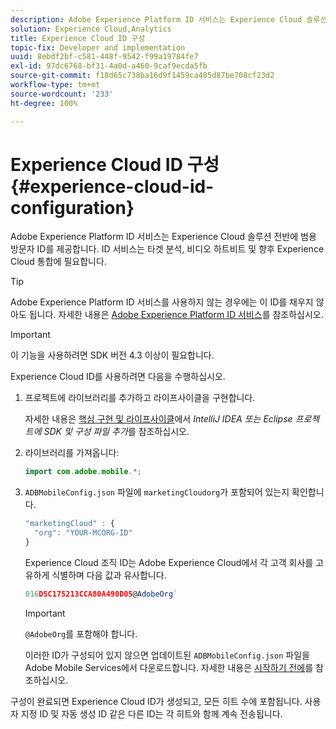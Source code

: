 ```yaml
---
description: Adobe Experience Platform ID 서비스는 Experience Cloud 솔루션 전반에 범용 방문자 ID를 제공합니다. ID 서비스는 타겟 분석, 비디오 하트비트 및 향후 Experience Cloud 통합에 필요합니다.
solution: Experience Cloud,Analytics
title: Experience Cloud ID 구성
topic-fix: Developer and implementation
uuid: 8ebdf2bf-c581-448f-9542-f99a19784fe7
exl-id: 97dc6768-bf31-4a0d-a460-9caf9ecda5fb
source-git-commit: f18d65c738ba16d9f1459ca485d87be708cf23d2
workflow-type: tm+mt
source-wordcount: '233'
ht-degree: 100%

---
```


# Experience Cloud ID 구성 {#experience-cloud-id-configuration}

Adobe Experience Platform ID 서비스는 Experience Cloud 솔루션 전반에 범용 방문자 ID를 제공합니다. ID 서비스는 타겟 분석, 비디오 하트비트 및 향후 Experience Cloud 통합에 필요합니다.

>[!TIP]
>
>Adobe Experience Platform ID 서비스를 사용하지 않는 경우에는 이 ID를 채우지 않아도 됩니다. 자세한 내용은 [Adobe Experience Platform ID 서비스](https://experienceleague.adobe.com/docs/id-service/using/home.html?lang=ko-KR)를 참조하십시오.

>[!IMPORTANT]
>
>이 기능을 사용하려면 SDK 버전 4.3 이상이 필요합니다.

Experience Cloud ID를 사용하려면 다음을 수행하십시오.

1. 프로젝트에 라이브러리를 추가하고 라이프사이클을 구현합니다.

   자세한 내용은 [핵심 구현 및 라이프사이클](/help/android/getting-started/dev-qs.md)에서 *IntelliJ IDEA 또는 Eclipse 프로젝트에 SDK 및 구성 파일 추가*&#x200B;를 참조하십시오.

1. 라이브러리를 가져옵니다:

   ```java
   import com.adobe.mobile.*;
   ```

1. `ADBMobileConfig.json` 파일에 `marketingCloudorg`가 포함되어 있는지 확인합니다.

   ```js
   "marketingCloud" : { 
     "org": "YOUR-MCORG-ID" 
   }
   ```

   Experience Cloud 조직 ID는 Adobe Experience Cloud에서 각 고객 회사를 고유하게 식별하며 다음 값과 유사합니다.

   ```js
   016D5C175213CCA80A490D05@AdobeOrg`
   ```

   >[!IMPORTANT]
   >
   >`@AdobeOrg`를 포함해야 합니다.

   이러한 ID가 구성되어 있지 않으면 업데이트된 `ADBMobileConfig.json` 파일을 Adobe Mobile Services에서 다운로드합니다. 자세한 내용은 [시작하기 전에](/help/android/getting-started/requirements.md)를 참조하십시오.

구성이 완료되면 Experience Cloud ID가 생성되고, 모든 히트 수에 포함됩니다. 사용자 지정 ID 및 자동 생성 ID 같은 다른 ID는 각 히트와 함께 계속 전송됩니다.
